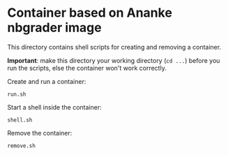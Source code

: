 # Container based on Ananke nbgrader image

This directory contains shell scripts for creating and removing a container.

**Important**: make this directory your working directory (`cd ...`) before you run the scripts, else the container won't work correctly.

Create and run a container:
```
run.sh
```

Start a shell inside the container:
```
shell.sh
```

Remove the container:
```
remove.sh
```

